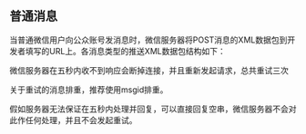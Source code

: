 普通消息
-------

当普通微信用户向公众账号发消息时，微信服务器将POST消息的XML数据包到开发者填写的URL上。各消息类型的推送XML数据包结构如下：

微信服务器在五秒内收不到响应会断掉连接，并且重新发起请求，总共重试三次

关于重试的消息排重，推荐使用msgid排重。

假如服务器无法保证在五秒内处理并回复，可以直接回复空串，微信服务器不会对此作任何处理，并且不会发起重试。